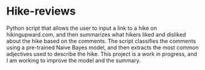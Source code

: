 # Hike-reviews
Python script that allows the user to input a link to a hike on hikingupward.com, and then summarizes what hikers liked and disliked about the hike based on the comments. The script classifies the comments using a pre-trained Naive Bayes model, and then extracts the most common adjectives used to describe the hike. This project is a work in progress, and I am working to improve the model and the summary.
